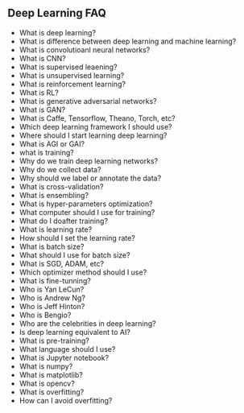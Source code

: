 
## Deep Learning FAQ


* What is deep learning?
* What is difference between deep learning and machine learning?
* What is convolutioanl neural networks?
* What is CNN?
* What is supervised leaening?
* What is unsupervised learning?
* What is reinforcement learning?
* What is RL?
* What is generative adversarial networks?
* What is GAN?
* What is Caffe, Tensorflow, Theano, Torch, etc?
* Which deep learning framework I should use?
* Where should I start learning deep learning?
* What is AGI or GAI?
* what is training?
* Why do we train deep learning networks?
* Why do we collect data?
* Why should we label or annotate the data?
* What is cross-validation?
* What is ensembling?
* What is hyper-parameters optimization?
* What computer should I use for training?
* What do I doafter training?
* What is learning rate?
* How should I set the learning rate?
* What is batch size?
* What should I use for batch size?
* What is SGD, ADAM, etc?
* Which optimizer method should I use?
* What is fine-tunning?
* Who is Yan LeCun?
* Who is Andrew Ng?
* Who is Jeff Hinton?
* Who is Bengio?
* Who are the celebrities in deep learning?
* Is deep learning equivalent to AI?
* What is pre-training?
* What language should I use?
* What is Jupyter notebook?
* What is numpy?
* What is matplotlib?
* What is opencv?
* What is overfitting?
* How can I avoid overfitting?















